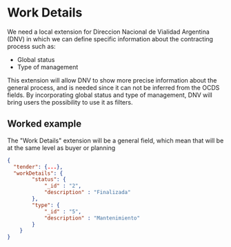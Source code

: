 # Work Details

We need a local extension for Direccion Nacional de Vialidad Argentina (DNV) in which we can define specific information about the contracting process such as:

* Global status
* Type of management

This extension will allow DNV to show more precise information about the general process, and is needed since it can not be inferred from the OCDS fields. By incorporating global status and type of management, DNV will bring users the possibility to use it as filters.

## Worked example
The "Work Details" extension will be a general field, which mean that will be at the same level as buyer or planning

```json
{
  "tender": {...},
  "workDetails": {
        "status": {
            "_id" : "2",
            "description" : "Finalizada"
        },
        "type": {
            "_id" : "5",
            "description" : "Mantenimiento"
        }
    }
}

```
